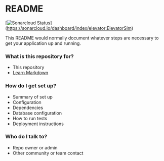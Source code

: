# README #

[![Sonarcloud Status](https://sonarcloud.io/api/project_badges/measure?project=elevator:ElevatorSim&metric=alert_status)]
(https://sonarcloud.io/dashboard/index/elevator:ElevatorSim)

This README would normally document whatever steps are necessary to get your application up and running.

### What is this repository for? ###

* This repository
* [Learn Markdown](https://bitbucket.org/tutorials/markdowndemo)

### How do I get set up? ###

* Summary of set up
* Configuration
* Dependencies
* Database configuration
* How to run tests
* Deployment instructions

### Who do I talk to? ###

* Repo owner or admin
* Other community or team contact
